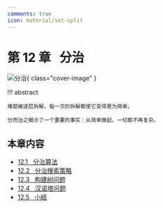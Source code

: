 ```yaml
---
comments: true
icon: material/set-split
---
```


# 第 12 章 &nbsp; 分治

![分治](../assets/covers/chapter_divide_and_conquer.jpg){ class="cover-image" }

!!! abstract

    难题被逐层拆解，每一次的拆解都使它变得更为简单。
    
    分而治之揭示了一个重要的事实：从简单做起，一切都不再复杂。

## 本章内容

- [12.1 &nbsp; 分治算法](divide_and_conquer.md)
- [12.2 &nbsp; 分治搜索策略](binary_search_recur.md)
- [12.3 &nbsp; 构建树问题](build_binary_tree_problem.md)
- [12.4 &nbsp; 汉诺塔问题](hanota_problem.md)
- [12.5 &nbsp; 小结](summary.md)
